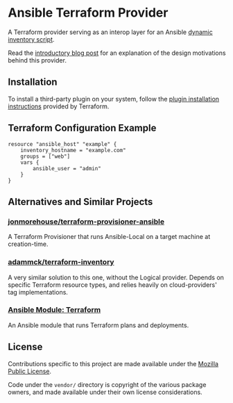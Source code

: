 # Ansible Terraform Provider
A Terraform provider serving as an interop layer for an Ansible [dynamic
inventory script][1].

Read the [introductory blog post][3] for an explanation of the design
motivations behind this provider.

## Installation

To install a third-party plugin on your system, follow the [plugin installation
instructions][2] provided by Terraform.

## Terraform Configuration Example

```
resource "ansible_host" "example" {
    inventory_hostname = "example.com"
    groups = ["web"]
    vars {
        ansible_user = "admin"
    }
}
```

## Alternatives and Similar Projects
### [jonmorehouse/terraform-provisioner-ansible](https://github.com/jonmorehouse/terraform-provisioner-ansible)
A Terraform Provisioner that runs Ansible-Local on a target machine at creation-time.

### [adammck/terraform-inventory](https://github.com/adammck/terraform-inventory)
A very similar solution to this one, without the Logical provider. Depends on
specific Terraform resource types, and relies heavily on cloud-providers' tag
implementations.

### [Ansible Module: Terraform](http://docs.ansible.com/ansible/devel/modules/terraform_module.html)
An Ansible module that runs Terraform plans and deployments.

## License

Contributions specific to this project are made available under the
[Mozilla Public License](./LICENSE).

Code under the `vendor/` directory is copyright of the various package owners,
and made available under their own license considerations.

[1]: https://gitlab.com/nbering/terraform-inventory/
[2]: https://www.terraform.io/docs/plugins/basics.html#installing-a-plugin
[3]: http://nicholasbering.ca/tools/2018/01/08/introducing-terraform-provider-ansible/
